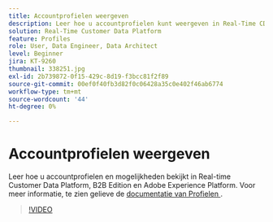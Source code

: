 ```yaml
---
title: Accountprofielen weergeven
description: Leer hoe u accountprofielen kunt weergeven in Real-Time CDP B2B Edition.
solution: Real-Time Customer Data Platform
feature: Profiles
role: User, Data Engineer, Data Architect
level: Beginner
jira: KT-9260
thumbnail: 338251.jpg
exl-id: 2b739872-0f15-429c-8d19-f3bcc81f2f89
source-git-commit: 00ef0f40fb3d82f0c06428a35c0e402f46ab6774
workflow-type: tm+mt
source-wordcount: '44'
ht-degree: 0%

---
```


# Accountprofielen weergeven

Leer hoe u accountprofielen en mogelijkheden bekijkt in Real-time Customer Data Platform, B2B Edition en Adobe Experience Platform. Voor meer informatie, te zien gelieve de [ documentatie van Profielen ](https://experienceleague.adobe.com/docs/experience-platform/rtcdp/profile/profile-browse.html).

>[!VIDEO](https://video.tv.adobe.com/v/338251?learn=on)
